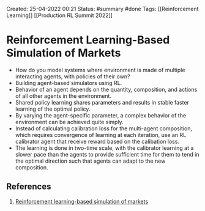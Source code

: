 Created: 25-04-2022 00:21
Status: #summary #done
Tags: [[Reinforcement Learning]] [[Production RL Summit 2022]] 

# Reinforcement Learning-Based Simulation of Markets
- How do you model systems where environment is made of multiple interacting agents, with policies of their own?
- Building agent-based simulators using RL.
- Behavior of an agent depends on the quantity, composition, and actions of all other agents in the environment.
- Shared policy learning shares parameters and results in stable faster learning of the optimal policy.
- By varying the agent-specific parameter, a complex behavior of the environment can be achieved quite simply.
- Instead of calculating calibration loss for the multi-agent composition, which requires convergence of learning at each iteration, use an RL calibrator agent that receive reward based on the calibation loss.
- The learning is done in two-time scale, with the calibrator learning at a slower pace than the agents to provide sufficient time for them to tend in the optimal direction such that agents can adapt to the new composition.
## References
1. [Reinforcement learning-based simulation of markets](https://www.youtube.com/watch?v=Om9A-k29GyE)